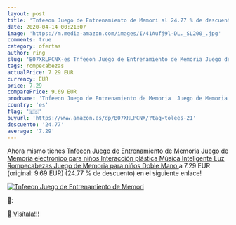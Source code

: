 ```yaml
---
layout: post
title: 'Tnfeeon Juego de Entrenamiento de Memori al 24.77 % de descuento'
date: 2020-04-14 00:21:07
image: 'https://m.media-amazon.com/images/I/41Aufj9l-DL._SL200_.jpg'
comments: true
category: ofertas
author: ring
slug: 'B07XRLPCNX-es Tnfeeon Juego de Entrenamiento de Memoria Juego de Memoria...'
tags: rompecabezas
actualPrice: 7.29 EUR
currency: EUR
price: 7.29
comparePrice: 9.69 EUR
prodname: 'Tnfeeon Juego de Entrenamiento de Memoria  Juego de Memoria electrónico para niños Interacción plástica Música Inteligente Luz Rompecabezas Juego de Memoria para niños Doble Mano '
country: 'es'
flag: '🇪🇸'
buyurl: 'https://www.amazon.es/dp/B07XRLPCNX/?tag=tolees-21'
descuento: '24.77'
average: '7.29'
---
```


Ahora mismo tienes [Tnfeeon Juego de Entrenamiento de Memoria  Juego de Memoria electrónico para niños Interacción plástica Música Inteligente Luz Rompecabezas Juego de Memoria para niños Doble Mano ](https://www.amazon.es/dp/B07XRLPCNX/?tag=tolees-21) a 7.29 EUR (original: 9.69 EUR) (24.77 %  de descuento) en el siguiente enlace!

[![Tnfeeon Juego de Entrenamiento de Memori](https://m.media-amazon.com/images/I/41Aufj9l-DL._SL200_.jpg)](https://www.amazon.es/dp/B07XRLPCNX/?tag=tolees-21)

🔎:


[🛒 Visítala!!!](https://www.amazon.es/dp/B07XRLPCNX/?tag=tolees-21)
